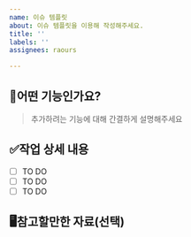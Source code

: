 ```yaml
---
name: 이슈 템플릿
about: 이슈 템플릿을 이용해 작성해주세요.
title: ''
labels: ''
assignees: raours

---
```


## 💼어떤 기능인가요?

> 추가하려는 기능에 대해 간결하게 설명해주세요

## ✅작업 상세 내용

- [ ] TO DO
- [ ] TO DO
- [ ] TO DO

## 🖥️참고할만한 자료(선택)
